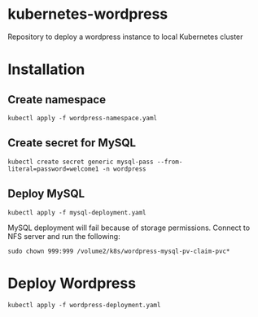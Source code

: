 # kubernetes-wordpress
Repository to deploy a wordpress instance to local Kubernetes cluster

# Installation

## Create namespace
```
kubectl apply -f wordpress-namespace.yaml
```

## Create secret for MySQL
```
kubectl create secret generic mysql-pass --from-literal=password=welcome1 -n wordpress
```

## Deploy MySQL
```
kubectl apply -f mysql-deployment.yaml
```

MySQL deployment will fail because of storage permissions. Connect to NFS server and run the following:
```
sudo chown 999:999 /volume2/k8s/wordpress-mysql-pv-claim-pvc*
```

# Deploy Wordpress
```
kubectl apply -f wordpress-deployment.yaml
```